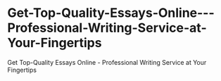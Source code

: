 # Get-Top-Quality-Essays-Online---Professional-Writing-Service-at-Your-Fingertips
Get Top-Quality Essays Online - Professional Writing Service at Your Fingertips
